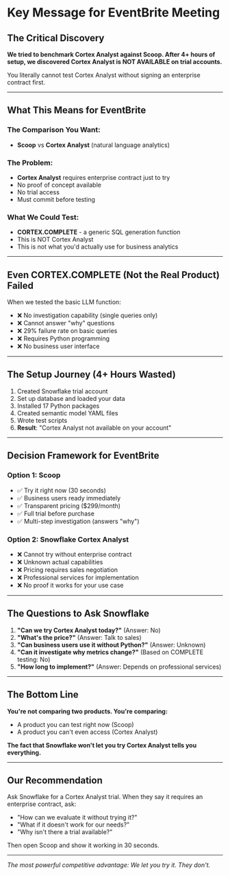 # Key Message for EventBrite Meeting

## The Critical Discovery

**We tried to benchmark Cortex Analyst against Scoop. After 4+ hours of setup, we discovered Cortex Analyst is NOT AVAILABLE on trial accounts.**

You literally cannot test Cortex Analyst without signing an enterprise contract first.

---

## What This Means for EventBrite

### The Comparison You Want:
- **Scoop** vs **Cortex Analyst** (natural language analytics)

### The Problem:
- **Cortex Analyst** requires enterprise contract just to try
- No proof of concept available
- No trial access
- Must commit before testing

### What We Could Test:
- **CORTEX.COMPLETE** - a generic SQL generation function
- This is NOT Cortex Analyst
- This is not what you'd actually use for business analytics

---

## Even CORTEX.COMPLETE (Not the Real Product) Failed

When we tested the basic LLM function:
- ❌ No investigation capability (single queries only)
- ❌ Cannot answer "why" questions
- ❌ 29% failure rate on basic queries
- ❌ Requires Python programming
- ❌ No business user interface

---

## The Setup Journey (4+ Hours Wasted)

1. Created Snowflake trial account
2. Set up database and loaded your data
3. Installed 17 Python packages
4. Created semantic model YAML files
5. Wrote test scripts
6. **Result**: "Cortex Analyst not available on your account"

---

## Decision Framework for EventBrite

### Option 1: Scoop
- ✅ Try it right now (30 seconds)
- ✅ Business users ready immediately
- ✅ Transparent pricing ($299/month)
- ✅ Full trial before purchase
- ✅ Multi-step investigation (answers "why")

### Option 2: Snowflake Cortex Analyst
- ❌ Cannot try without enterprise contract
- ❌ Unknown actual capabilities
- ❌ Pricing requires sales negotiation
- ❌ Professional services for implementation
- ❌ No proof it works for your use case

---

## The Questions to Ask Snowflake

1. **"Can we try Cortex Analyst today?"** (Answer: No)
2. **"What's the price?"** (Answer: Talk to sales)
3. **"Can business users use it without Python?"** (Answer: Unknown)
4. **"Can it investigate why metrics change?"** (Based on COMPLETE testing: No)
5. **"How long to implement?"** (Answer: Depends on professional services)

---

## The Bottom Line

**You're not comparing two products. You're comparing:**
- A product you can test right now (Scoop)
- A product you can't even access (Cortex Analyst)

**The fact that Snowflake won't let you try Cortex Analyst tells you everything.**

---

## Our Recommendation

Ask Snowflake for a Cortex Analyst trial. When they say it requires an enterprise contract, ask:
- "How can we evaluate it without trying it?"
- "What if it doesn't work for our needs?"
- "Why isn't there a trial available?"

Then open Scoop and show it working in 30 seconds.

---

*The most powerful competitive advantage: We let you try it. They don't.*